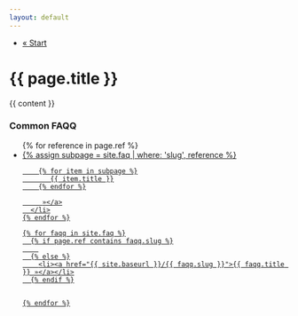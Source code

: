 ```yaml
---
layout: default
---
```


<div class="section">
  <ul class="buttons">
    <li><a href="{{ site.baseurl }}/">« Start</a></li>
  </ul>
  <h1 class="statement">{{ page.title }}</h1>

  <div class="content">
    {{ content }}
  </div>

  <h3>Common FAQQ</h3>
  <ul class="buttons {{ faq.slug }}">
    {% for reference in page.ref %}
      <li class="curated"><a href="{{ site.baseurl }}/{{ reference }}">
        {% assign subpage = site.faq | where: 'slug', reference %}

        {% for item in subpage %}
           {{ item.title }}
        {% endfor %}

         »</a>
      </li>
    {% endfor %}

    {% for faqq in site.faq %}
      {% if page.ref contains faqq.slug %}
        
      {% else %}
        <li><a href="{{ site.baseurl }}/{{ faqq.slug }}">{{ faqq.title }} »</a></li>
      {% endif %}


    {% endfor %}
  </ul>

  <script type="text/javascript">
  // Parent
  // var ul = document.querySelector('.{{ faq.slug }}');
  // var ulchosen = document.querySelectorAll('.{{ faq.slug }} .curated');

  // for (var i = ul.children.length; i >= 0; i--) {
  //     ul.appendChild(ul.children[Math.random() * i | 0]);
  // }
  // for (var i = 0; i < ulchosen.length; i++) {
  //   ul.prepend(ulchosen[i]);
  // }
  </script>
</div>
